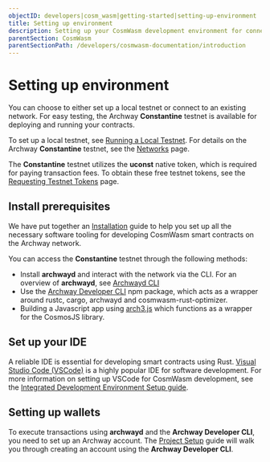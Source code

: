 ```yaml
---
objectID: developers|cosm_wasm|getting-started|setting-up-environment
title: Setting up environment
description: Setting up your CosmWasm development environment for connecting with the Archway network
parentSection: CosmWasm
parentSectionPath: /developers/cosmwasm-documentation/introduction
---
```


# Setting up environment

You can choose to either set up a local testnet or connect to an existing network. For easy testing, the Archway **Constantine** testnet is available for deploying and running your contracts.

To set up a local testnet, see [Running a Local Testnet](/validators/becoming-a-validator/running-a-local-testnet). For details on the Archway **Constantine** testnet, see the [Networks](/resources/networks#constantine-supported-testnet) page.

The **Constantine** testnet utilizes the **uconst** native token, which is required for paying transaction fees. To obtain these free testnet tokens, see the [Requesting Testnet Tokens](/developers/guides/faucet) page.

## Install prerequisites

We have put together an [Installation](/developers/getting-started/install) guide to help you set up all the necessary software tooling for developing CosmWasm smart contracts on the Archway network.

You can access the **Constantine** testnet through the following methods:
- Install **archwayd** and interact with the network via the CLI. For an overview of **archwayd**, see [Archwayd CLI](/developers/developer-tools/daemon)
- Use the [Archway Developer CLI](/developers/developer-tools/developer-cli) npm package, which acts as a wrapper around rustc, cargo, archwayd and cosmwasm-rust-optimizer. 
- Building a Javascript app using [arch3.js](/developers/developer-tools/arch3js/introduction) which functions as a wrapper for the CosmosJS library.

## Set up your IDE
A reliable IDE is essential for developing smart contracts using Rust. <a href="https://code.visualstudio.com" target="_blank">Visual Studio Code (VSCode)</a> is a highly popular IDE for software development. For more information on setting up VSCode for CosmWasm development, see the [Integrated Development Environment Setup guide](/developers/getting-started/ide-setup).

## Setting up wallets

To execute transactions using **archwayd** and the **Archway Developer CLI**, you need to set up an Archway account. The [Project Setup](/developers/getting-started/setup) guide will walk you through creating an account using the **Archway Developer CLI**.
